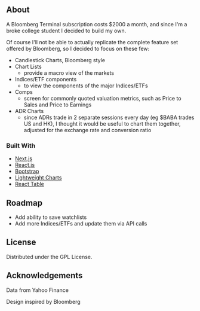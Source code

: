 ## About

A Bloomberg Terminal subscription costs $2000 a month, and since I'm a broke college student I decided to build my own.

Of course I'll not be able to actually replicate the complete feature set offered by Bloomberg, so I decided to focus on these few:

- Candlestick Charts, Bloomberg style
- Chart Lists
  - provide a macro view of the markets
- Indices/ETF components
  - to view the components of the major Indices/ETFs
- Comps
  - screen for commonly quoted valuation metrics, such as Price to Sales and Price to Earnings
- ADR Charts
  - since ADRs trade in 2 separate sessions every day (eg $BABA trades US and HK), I thought it would be useful to chart them together, adjusted for the exchange rate and conversion ratio

### Built With

- [Next.js](https://nextjs.org/)
- [React.js](https://reactjs.org/)
- [Bootstrap](https://getbootstrap.com)
- [Lightweight Charts](https://www.tradingview.com/HTML5-stock-forex-bitcoin-charting-library/)
- [React Table](https://react-table.tanstack.com/)

## Roadmap

- Add ability to save watchlists
- Add more Indices/ETFs and update them via API calls

## License

Distributed under the GPL License.

## Acknowledgements

Data from Yahoo Finance

Design inspired by Bloomberg
